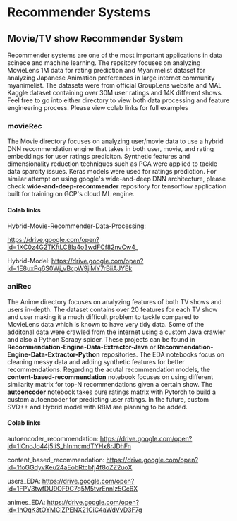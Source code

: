 # Recommender Systems

## Movie/TV show Recommender System
Recommender systems are one of the most important applications in data scinece and machine learning.
The repsitory focuses on analyzing MovieLens 1M data for rating prediction and Myanimelist dataset for analyzing
Japanese Animation preferences in large internet community myanimelist. The datasets were from official GroupLens website
and MAL Kaggle dataset containing over 30M user ratings and 14K different shows. Feel free to go into either directory to view both data processing and feature engineering process. Please view colab links for full examples

### movieRec

The Movie directory focuses on analyzing user/movie data to use a hybrid DNN recommendation engine that takes in both user, movie, and rating embeddings for user ratings prediciton. Synthetic features and dimensionality reduction techniques such as PCA were applied to tackle data sparcity issues. Keras models were used for ratings prediction. For similar attempt on using google's wide-and-deep DNN architecture, please check **wide-and-deep-recommender** repository for tensorflow application built for training on GCP's cloud ML engine.

#### Colab links
Hybrid-Movie-Recommender-Data-Processing: 

https://drive.google.com/open?id=1XC0z4G2TKftLC8Ia4o3wdFCf82nvCw4_

Hybrid-Model: https://drive.google.com/open?id=1E8uxPq6S0Wj_vBcpW9jiMY7rBiiAJYEk

### aniRec

The Anime directory focuses on analyzing features of both TV shows and users in-depth. The dataset contains over 20 features for each TV show and user making it a much difficult problem to tackle compared to MovieLens data which is known to have very tidy data. Some of the additonal data were crawled from the internet using a custom Java crawler and also a Python Scrapy spider. These projects can be found in **Recommendation-Engine-Data-Extractor-Java** or **Recommendation-Engine-Data-Extractor-Python** repositories. The EDA notebooks focus on cleaning messy data and adding synthetic features for better recommendations. Regarding the acutal recommendation models, the **content-based-recommendation** notebook focuses on using different similarity matrix for top-N recommendations given a certain show. The **autoencoder** notebook takes pure ratings matrix with Pytorch to build a custom autoencoder for predicting user ratings. In the future, custom SVD++ and Hybrid model with RBM are planning to be added.

#### Colab links
autoencoder_recommendation: https://drive.google.com/open?id=1ICnoJo44j5IiS_hInmcmdTYHx8rJDhFn

content_based_recommendation: https://drive.google.com/open?id=1foGGdyvKeu24aEobRtcbfj4f8oZZ2uoX

users_EDA: https://drive.google.com/open?id=1FPV3twfDU9OF9C7q5M5tvrEnnIz5Cc6X

animes_EDA: https://drive.google.com/open?id=1hOqK3tOYMClZPENX21CiC4aWdVvD3F7g
